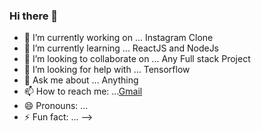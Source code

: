 ### Hi there 👋

- 🔭 I’m currently working on ... Instagram Clone
- 🌱 I’m currently learning ... ReactJS and NodeJs
- 👯 I’m looking to collaborate on ... Any Full stack Project
- 🤔 I’m looking for help with ... Tensorflow
- 💬 Ask me about ... Anything
- 📫 How to reach me: ...[Gmail](atoppo267@gmail.com) 
- 😄 Pronouns: ...
- ⚡ Fun fact: ...
-->

